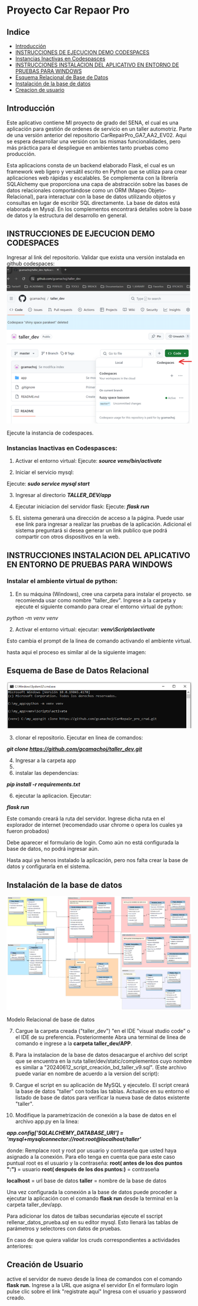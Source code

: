 # Proyecto Car Repaor Pro

## Indice
- [Introducción](#Introducción)
- [INSTRUCCIONES DE EJECUCION DEMO CODESPACES](#INSTRUCCIONES-DE-EJECUCION-DEMO-CODESPACES)
- [Instancias Inactivas en Codespasces](###Instancias-Inactivas-en-Codespasces)
- [INSTRUCCIONES INSTALACION DEL APLICATIVO EN ENTORNO DE PRUEBAS PARA WINDOWS](##INSTRUCCIONES-INSTALACION-DEL-APLICATIVO-EN-ENTORNO-DE-PRUEBAS-PARA-WINDOWS)
- [Esquema Relacional de Base de Datos](##Esquema-de-Base-de-Datos-Relacional)
- [Instalación de la base de datos](##Instalación-de-la-base-de-datos)
- [Creacion de usuario](##Creacion-de-Usuario)

## Introducción 

Este aplicativo contiene MI proyecto de grado del SENA, el cual es una aplicación para gestión de ordenes de servicio en un taller automotriz.  Parte de una versión anterior del repositorio CarRepairPro_GA7_AA2_EV02. Aqui se espera desarrollar una versión con las mismas funcionalidades, pero más práctica para el despliegue en ambientes tanto pruebas como producción.

Esta aplicacions consta de un backend elaborado Flask, el cual es un framework web ligero y versátil escrito en Python que se utiliza para crear aplicaciones web rápidas y escalables. Se complementa con la librería SQLAlchemy que proporciona una capa de abstracción sobre las bases de datos relacionales comportándose como un ORM (Mapeo Objeto-Relacional), para  interactuar con la base de datos utilizando objetos y consultas en lugar de escribir SQL directamente. La base de datos está elaborada en Mysql. En los complementos encontrará detalles sobre la base de datos y la estructura del desarrollo en general.

## INSTRUCCIONES DE EJECUCION DEMO CODESPACES

Ingresar al link del repositorio.
Validar que exista una versión instalada en github codespaces:
![Verificacion instancia codespaces](app/static/complementos/codespaces.png)

Ejecute la instancia de codespaces.


### Instancias Inactivas en Codespasces:

1. Activar el entorno virtual:
Ejecute: ***source venv/bin/activate***

2. Iniciar el servicio mysql:

Ejecute: ***sudo service mysql start***

3. Ingresar al directorio ***TALLER_DEV/app***


4. Ejecutar iniciacion del servidor flask:
Ejecute: ***flask run***

5. EL sistema generará una dirección de acceso a la página. Puede usar ese link para ingresar a realizar las pruebas de la aplicación.  Adicional el sistema preguntará si desea generar un link publico que podrá compartir con otros dispositivos en la web.


## INSTRUCCIONES INSTALACION DEL APLICATIVO EN ENTORNO DE PRUEBAS PARA WINDOWS

### Instalar el ambiente virtual de python:
1. En su máquina (Windows), cree una carpeta para instalar el proyecto. se recomienda usar como nombre "taller_dev". Ingrese a la carpeta y ejecute el siguiente comando para crear el entorno virtual de python:

*python -m venv venv*

2. Activar el entorno virtual:
ejecutar: 
***venv\Scripts\activate***

Esto cambia el prompt de la linea de comando activando el ambiente virtual.

hasta aqui el proceso es similar al de la siguiente imagen:

## Esquema de Base de Datos Relacional
![Esquema base de datos](app/static/complementos/crear_entorno_python.PNG)


3. clonar el repositorio. Ejecutar en linea de comandos:

***git clone https://github.com/gcamachoj/taller_dev.git***

4. Ingresar a la carpeta app
5. 
6. instalar las dependencias:

***pip install -r requirements.txt***

6. ejecutar la aplicacion. Ejecutar:

***flask run***

Este comando creará la ruta del servidor. Ingrese dicha ruta en el explorador de internet (recomendado usar chrome o opera los cuales ya fueron probados)

Debe aparecer el formulario de login. Como aún no está configurada la base de datos, no podrá ingresar aún.

Hasta aqui ya henos instalado la aplicación, pero nos falta crear la base de datos y configurarla en el sistema.

## Instalación de la base de datos ##


![Esquema base de datos](app/static/complementos/ESQUEMA%20RELACIONAL%20DE%20BASE%20DE%20DATOS.png)
<figcaption>Modelo Relacional de base de datos</figcaption>

7. Cargue la carpeta creada ("taller_dev") "en el IDE "visual studio code" o el IDE de su preferencia. Posteriormente Abra una terminal de linea de comando e ingrese a la **carpeta taller_dev/APP**.

8. Para la instalacion de la base de datos desacargue el archivo del script que se encuentra en la ruta taller/dev/static/complementos cuyo nombre es similar a "20240612_script_creación_bd_taller_v9.sql". (Este archivo puede variar en nombre de acuerdo a la version del script):

9. Cargue el script en su aplicación de MySQL y ejecutelo. El script creará la base de datos "taller" con todas las tablas.  Actualice en su entorno el listado de base de datos para verificar la nueva base de datos existente "taller".

10. Modifique la parametrización de conexión a la base de datos en el archivo app.py en la linea:

***app.config['SQLALCHEMY_DATABASE_URI'] = 'mysql+mysqlconnector://root:root@localhost/taller'***  

donde:
Remplace root y root por usuario y contraseña que usted haya asignado a la conexión. Para ello tenga en cuenta que para este caso puntual root es el usuario y la contraseña:
**root( antes de los dos puntos ":")** = usuario
**root( después de los dos puntos:)** = contraseña

**localhost** = url base de datos
**taller** = nombre de la base de datos

Una vez configurada la conexión a la base de datos puede proceder a ejecutar la aplicación con el comando **flask run** desde la terminal en la carpeta taller_dev/app.

Para adicionar los datos de talbas secundarias ejecute el sscript rellenar_datos_prueba.sql en su editor mysql.  Esto llenará las tablas de parámetros y selectores con datos de pruebas. 

En caso de que quiera validar los cruds correspondientes a actividades anteriores: 

## Creación de Usuario 
active el servidor de nuevo desde la linea de comandos con el comando **flask run.**
Ingrese a la URL que asigna el servidor
En el formularo login pulse clic sobre el link  "registrate aquí"
Ingresa con el usuario y password creado.



